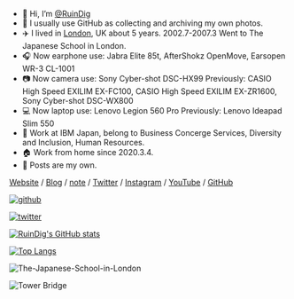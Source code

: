 - 👋 Hi, I’m [@RuinDig](https://github.com/RuinDig)
- 👀 I usually use GitHub as collecting and archiving my own photos.
- ✈️ I lived in [London](https://github.com/RuinDig/RuinDig/blob/main/London.md), UK about 5 years. 2002.7-2007.3 Went to The Japanese School in London.
- 🎧 Now earphone use: Jabra Elite 85t, AfterShokz OpenMove, Earsopen WR-3 CL-1001
- 📷 Now camera use: Sony Cyber-shot DSC-HX99   Previously: CASIO High Speed EXILIM EX-FC100, CASIO High Speed EXILIM EX-ZR1600, Sony Cyber-shot DSC-WX800
- 💻 Now laptop use: Lenovo Legion 560 Pro  Previously: Lenovo Ideapad Slim 550
- 🏢 Work at IBM Japan, belong to Business Concerge Services, Diversity and Inclusion, Human Resources.
- 🏠 Work from home since 2020.3.4.
- 🔑 Posts are my own.

[Website](https://ruindig.github.io) / [Blog](https://ruindig.hatenablog.jp) / [note](https://note.com/ruindig) / [Twitter](https://twitter.com/RuinDig) / [Instagram](https://www.instagram.com/ruin.dig) / [YouTube](https://www.youtube.com/RuinDig) / [GitHub](https://github.com/RuinDig)

[![github](https://img.shields.io/github/followers/RuinDig?label=Follow%40RuinDig&style=social)](https://github.com/RuinDig)

[![twitter](https://img.shields.io/twitter/follow/RuinDig?style=social)](https://twitter.com/RuinDig)

[![RuinDig's GitHub stats](https://github-readme-stats.vercel.app/api?username=RuinDig&include_all_commits=true)](https://github.com/anuraghazra/github-readme-stats)

[![Top Langs](https://github-readme-stats.vercel.app/api/top-langs/?username=RuinDig)](https://github.com/anuraghazra/github-readme-stats)

![The-Japanese-School-in-London](https://user-images.githubusercontent.com/20723919/128956650-59f40d1e-85eb-4d8c-bae2-8de77557a450.JPG)

![Tower Bridge](https://user-images.githubusercontent.com/20723919/128961487-a4b00314-90cf-4b77-91bf-bbf48be328c9.JPG)
